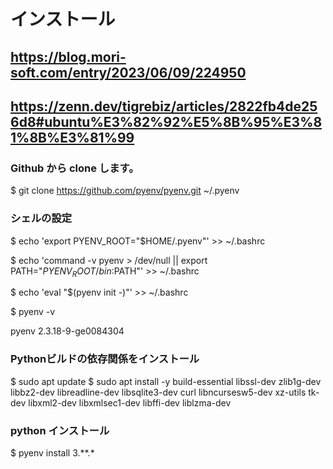 # インストール
## https://blog.mori-soft.com/entry/2023/06/09/224950
## https://zenn.dev/tigrebiz/articles/2822fb4de256d8#ubuntu%E3%82%92%E5%8B%95%E3%81%8B%E3%81%99
### Github から clone します。
$ git clone https://github.com/pyenv/pyenv.git ~/.pyenv

### シェルの設定

$ echo 'export PYENV_ROOT="$HOME/.pyenv"' >> ~/.bashrc

$ echo 'command -v pyenv > /dev/null || export PATH="$PYENV_ROOT/bin:$PATH"' >> ~/.bashrc

$ echo 'eval "$(pyenv init -)"' >> ~/.bashrc

$ pyenv -v

pyenv 2.3.18-9-ge0084304

### Pythonビルドの依存関係をインストール
$ sudo apt update
$ sudo apt install -y build-essential libssl-dev zlib1g-dev libbz2-dev libreadline-dev libsqlite3-dev curl libncursesw5-dev xz-utils tk-dev libxml2-dev libxmlsec1-dev libffi-dev liblzma-dev

### python インストール
$ pyenv install 3.**.*
